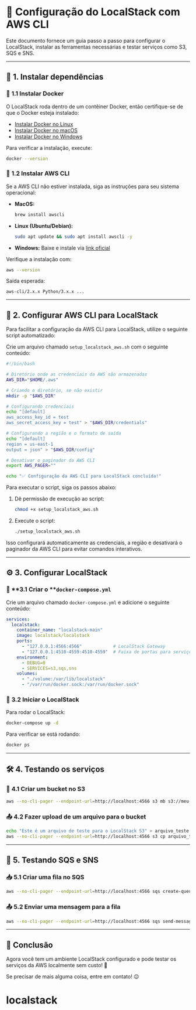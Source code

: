 # 🚀 Configuração do LocalStack com AWS CLI

Este documento fornece um guia passo a passo para configurar o LocalStack, instalar as ferramentas necessárias e testar serviços como S3, SQS e SNS.

---

## 📌 **1. Instalar dependências**

### 🔹 **1.1 Instalar Docker**

O LocalStack roda dentro de um contêiner Docker, então certifique-se de que o Docker esteja instalado:

- [Instalar Docker no Linux](https://docs.docker.com/engine/install/ubuntu/)
- [Instalar Docker no macOS](https://docs.docker.com/desktop/install/mac-install/)
- [Instalar Docker no Windows](https://docs.docker.com/desktop/install/windows-install/)

Para verificar a instalação, execute:

```sh
docker --version
```

### 🔹 **1.2 Instalar AWS CLI**

Se a AWS CLI não estiver instalada, siga as instruções para seu sistema operacional:

- **MacOS:**
  ```sh
  brew install awscli
  ```
- **Linux (Ubuntu/Debian):**
  ```sh
  sudo apt update && sudo apt install awscli -y
  ```
- **Windows:** Baixe e instale via [link oficial](https://awscli.amazonaws.com/AWSCLIV2.msi)

Verifique a instalação com:

```sh
aws --version
```

Saída esperada:

```
aws-cli/2.x.x Python/3.x.x ...
```

---

## 🔑 **2. Configurar AWS CLI para LocalStack**

Para facilitar a configuração da AWS CLI para LocalStack, utilize o seguinte script automatizado:

Crie um arquivo chamado `setup_localstack_aws.sh` com o seguinte conteúdo:

```sh
#!/bin/bash

# Diretório onde as credenciais da AWS são armazenadas
AWS_DIR="$HOME/.aws"

# Criando o diretório, se não existir
mkdir -p "$AWS_DIR"

# Configurando credenciais
echo "[default]
aws_access_key_id = test
aws_secret_access_key = test" > "$AWS_DIR/credentials"

# Configurando a região e o formato de saída
echo "[default]
region = us-east-1
output = json" > "$AWS_DIR/config"

# Desativar o paginador da AWS CLI
export AWS_PAGER=""

echo "✅ Configuração da AWS CLI para LocalStack concluída!"
```

Para executar o script, siga os passos abaixo:

1. Dê permissão de execução ao script:
   ```sh
   chmod +x setup_localstack_aws.sh
   ```
2. Execute o script:
   ```sh
   ./setup_localstack_aws.sh
   ```

Isso configurará automaticamente as credenciais, a região e desativará o paginador da AWS CLI para evitar comandos interativos.

---

## ⚙️ **3. Configurar LocalStack**

### 🔹 **3.1 Criar o ****`docker-compose.yml`**

Crie um arquivo chamado `docker-compose.yml` e adicione o seguinte conteúdo:

```yaml
services:
  localstack:
    container_name: "localstack-main"
    image: localstack/localstack
    ports:
      - "127.0.0.1:4566:4566"            # LocalStack Gateway
      - "127.0.0.1:4510-4559:4510-4559"  # Faixa de portas para serviços
    environment:
      - DEBUG=0
      - SERVICES=s3,sqs,sns
    volumes:
      - "./volume:/var/lib/localstack"
      - "/var/run/docker.sock:/var/run/docker.sock"
```

### 🔹 **3.2 Iniciar o LocalStack**

Para rodar o LocalStack:

```sh
docker-compose up -d
```

Para verificar se está rodando:

```sh
docker ps
```

---

## 🛠 **4. Testando os serviços**

### 📂 **4.1 Criar um bucket no S3**

```sh
aws --no-cli-pager --endpoint-url=http://localhost:4566 s3 mb s3://meu-bucket-teste
```

### 📤 **4.2 Fazer upload de um arquivo para o bucket**

```sh
echo "Este é um arquivo de teste para o LocalStack S3" > arquivo_teste.txt
aws --no-cli-pager --endpoint-url=http://localhost:4566 s3 cp arquivo_teste.txt s3://meu-bucket-teste/
```

---

## 🎯 **5. Testando SQS e SNS**

### 📥 **5.1 Criar uma fila no SQS**

```sh
aws --no-cli-pager --endpoint-url=http://localhost:4566 sqs create-queue --queue-name minha-fila
```

### 📤 **5.2 Enviar uma mensagem para a fila**

```sh
aws --no-cli-pager --endpoint-url=http://localhost:4566 sqs send-message --queue-url http://localhost:4566/000000000000/minha-fila --message-body "Teste de mensagem"
```

---

## 🎉 **Conclusão**

Agora você tem um ambiente LocalStack configurado e pode testar os serviços da AWS localmente sem custo! 🚀

Se precisar de mais alguma coisa, entre em contato! 😉

# localstack
